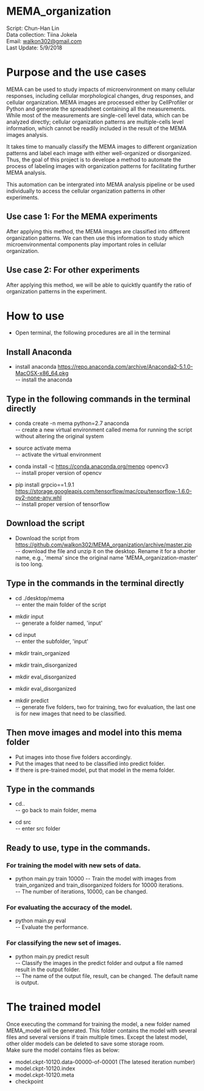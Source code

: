 # MEMA_organization
Script: Chun-Han Lin  
Data collection: Tiina Jokela  
Email: walkon302@gmail.com  
Last Update: 5/9/2018  

# Purpose and the use cases

MEMA can be used to study impacts of microenvironment on many cellular
responses, including cellular morphological changes, drug responses, and
cellular organization. MEMA images are processed either by CellProfiler or
Python and generate the spreadsheet containing all the measurements. While
most of the measurements are single-cell level data, which can be analyzed
directly; cellular organization patterns are multiple-cells level information,
which cannot be readily included in the result of the MEMA images analysis.  

It takes time to manually classify the MEMA images to different organization
patterns and label each image with either well-organized or disorganized. Thus,
the goal of this project is to develope a method to automate the process of
labeling images with organization patterns for facilitating further MEMA
analysis.  

This automation can be intergrated into MEMA analysis pipeline or be used
individually to access the cellular organization patterns in other experiments.  

## Use case 1: For the MEMA experiments
After applying this method, the MEMA images are classified into different
organization patterns. We can then use this information to study which
microenvironmental components play important roles in cellular organization.  

## Use case 2: For other experiments
After applying this method, we will be able to quicktly quantify the ratio of
organization patterns in the experiment.  

# How to use

* Open terminal, the following procedures are all in the terminal

## Install Anaconda
* install anaconda https://repo.anaconda.com/archive/Anaconda2-5.1.0-MacOSX-x86_64.pkg  
-- install the anaconda  

## Type in the following commands in the terminal directly
* conda create -n mema python=2.7 anaconda  
-- create a new virtual environment called mema for running the script without
altering the original system  

* source activate mema  
-- activate the virtual environment  

* conda install -c https://conda.anaconda.org/menpo opencv3  
-- install proper version of opencv  

* pip install grpcio==1.9.1 https://storage.googleapis.com/tensorflow/mac/cpu/tensorflow-1.6.0-py2-none-any.whl  
-- install proper version of tensorflow  

## Download the script
* Download the script from
https://github.com/walkon302/MEMA_organization/archive/master.zip  
-- download the file and unzip it on the desktop. Rename it for a shorter
name, e.g., 'mema' since the original name 'MEMA_organization-master' is too
long.  

## Type in the commands in the terminal directly
* cd ./desktop/mema  
-- enter the main folder of the script  

* mkdir input  
-- generate a folder named, 'input'  

* cd input  
-- enter the subfolder, 'input'  

* mkdir train_organized  
* mkdir train_disorganized    
* mkdir eval_disorganized  
* mkdir eval_disorganized  
* mkdir predict  
-- generate five folders, two for training, two for evaluation, the last one is
for new images that need to be classified.  

## Then move images and model into this mema folder
* Put images into those five folders accordingly.  
* Put the images that need to be classified into predict folder.  
* If there is pre-trained model, put that model in the mema folder.

## Type in the commands
* cd..  
-- go back to main folder, mema  

* cd src  
-- enter src folder  

## Ready to use, type in the commands.
### For training the model with new sets of data.
* python main.py train 10000
-- Train the model with images from train_organized and train_disorganized
folders for 10000 iterations.  
-- The number of iterations, 10000, can be changed.  

### For evaluating the accuracy of the model.
* python main.py eval  
-- Evaluate the performance.  

### For classifying the new set of images.
* python main.py predict result  
-- Classify the images in the predict folder and output a file named result in
the output folder.  
-- The name of the output file, result, can be changed. The default name is
output.  

# The trained model
Once executing the command for training the model, a new folder named MEMA_model
will be generated. This folder contains the model with several files and several
versions if train multiple times. Except the latest model, other older models
can be deleted to save some storage room.  
Make sure the model contains files as below:  
* model.ckpt-10120.data-00000-of-00001 (The latesed iteration number)
* model.ckpt-10120.index
* model.ckpt-10120.meta
* checkpoint
